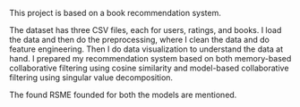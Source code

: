This project is based on a book recommendation system. 

The dataset has three CSV files, each for users, ratings, and books. I load the data and then do the preprocessing, where I clean the data and do feature engineering.
Then I do data visualization to understand the data at hand. I prepared my recommendation system based on both memory-based collaborative filtering using cosine similarity and model-based collaborative filtering using singular value decomposition. 

The found RSME founded for both the models are mentioned.



